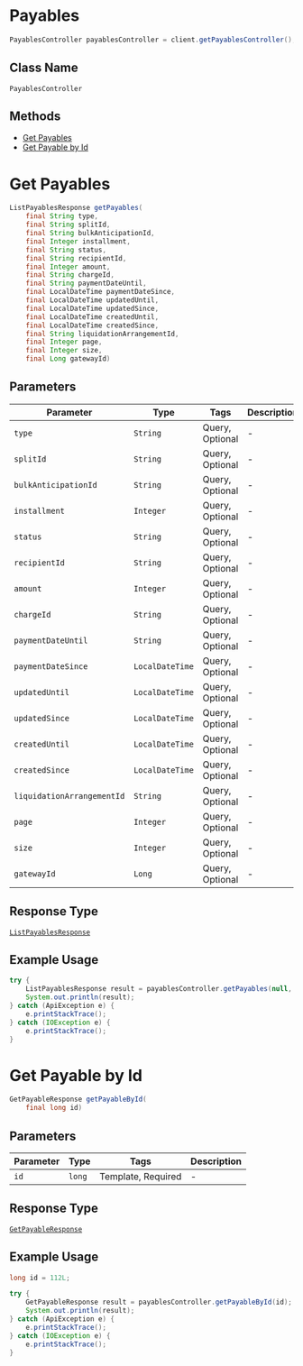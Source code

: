 # Payables

```java
PayablesController payablesController = client.getPayablesController();
```

## Class Name

`PayablesController`

## Methods

* [Get Payables](../../doc/controllers/payables.md#get-payables)
* [Get Payable by Id](../../doc/controllers/payables.md#get-payable-by-id)


# Get Payables

```java
ListPayablesResponse getPayables(
    final String type,
    final String splitId,
    final String bulkAnticipationId,
    final Integer installment,
    final String status,
    final String recipientId,
    final Integer amount,
    final String chargeId,
    final String paymentDateUntil,
    final LocalDateTime paymentDateSince,
    final LocalDateTime updatedUntil,
    final LocalDateTime updatedSince,
    final LocalDateTime createdUntil,
    final LocalDateTime createdSince,
    final String liquidationArrangementId,
    final Integer page,
    final Integer size,
    final Long gatewayId)
```

## Parameters

| Parameter | Type | Tags | Description |
|  --- | --- | --- | --- |
| `type` | `String` | Query, Optional | - |
| `splitId` | `String` | Query, Optional | - |
| `bulkAnticipationId` | `String` | Query, Optional | - |
| `installment` | `Integer` | Query, Optional | - |
| `status` | `String` | Query, Optional | - |
| `recipientId` | `String` | Query, Optional | - |
| `amount` | `Integer` | Query, Optional | - |
| `chargeId` | `String` | Query, Optional | - |
| `paymentDateUntil` | `String` | Query, Optional | - |
| `paymentDateSince` | `LocalDateTime` | Query, Optional | - |
| `updatedUntil` | `LocalDateTime` | Query, Optional | - |
| `updatedSince` | `LocalDateTime` | Query, Optional | - |
| `createdUntil` | `LocalDateTime` | Query, Optional | - |
| `createdSince` | `LocalDateTime` | Query, Optional | - |
| `liquidationArrangementId` | `String` | Query, Optional | - |
| `page` | `Integer` | Query, Optional | - |
| `size` | `Integer` | Query, Optional | - |
| `gatewayId` | `Long` | Query, Optional | - |

## Response Type

[`ListPayablesResponse`](../../doc/models/list-payables-response.md)

## Example Usage

```java
try {
    ListPayablesResponse result = payablesController.getPayables(null, null, null, null, null, null, null, null, null, null, null, null, null, null, null, null, null, null);
    System.out.println(result);
} catch (ApiException e) {
    e.printStackTrace();
} catch (IOException e) {
    e.printStackTrace();
}
```


# Get Payable by Id

```java
GetPayableResponse getPayableById(
    final long id)
```

## Parameters

| Parameter | Type | Tags | Description |
|  --- | --- | --- | --- |
| `id` | `long` | Template, Required | - |

## Response Type

[`GetPayableResponse`](../../doc/models/get-payable-response.md)

## Example Usage

```java
long id = 112L;

try {
    GetPayableResponse result = payablesController.getPayableById(id);
    System.out.println(result);
} catch (ApiException e) {
    e.printStackTrace();
} catch (IOException e) {
    e.printStackTrace();
}
```

